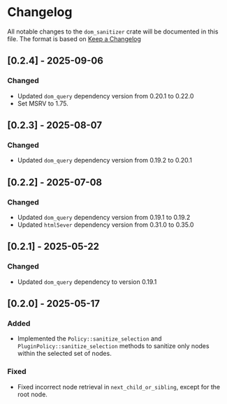 # Changelog

All notable changes to the `dom_sanitizer` crate will be documented in this file.
The format is based on [Keep a Changelog](https://keepachangelog.com/en/1.1.0/)

## [0.2.4] - 2025-09-06

### Changed
- Updated `dom_query` dependency version from 0.20.1 to 0.22.0
- Set MSRV to 1.75.

## [0.2.3] - 2025-08-07

### Changed
- Updated `dom_query` dependency version from 0.19.2 to 0.20.1

## [0.2.2] - 2025-07-08

### Changed
- Updated `dom_query` dependency version from 0.19.1 to 0.19.2
- Updated `html5ever` dependency version from 0.31.0 to 0.35.0

## [0.2.1] - 2025-05-22

### Changed
- Updated `dom_query` dependency to version 0.19.1

## [0.2.0] - 2025-05-17

### Added
- Implemented the `Policy::sanitize_selection` and `PluginPolicy::sanitize_selection` methods to sanitize only nodes within the selected set of nodes.

### Fixed
- Fixed incorrect node retrieval in `next_child_or_sibling`, except for the root node.